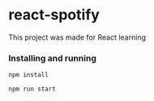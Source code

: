 # react-spotify

This project was made for React learning

### Installing and running

```
npm install
```

```
npm run start
```
